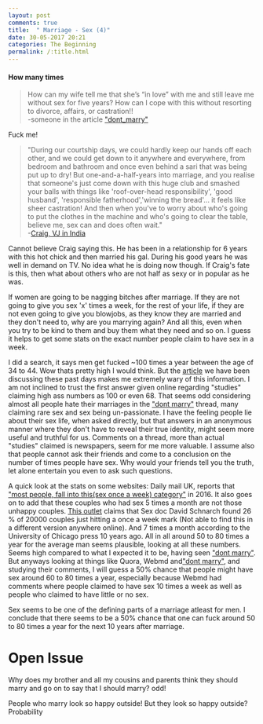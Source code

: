 ```yaml
---
layout: post
comments: true
title:  " Marriage - Sex (4)"
date: 30-05-2017 20:21
categories: The Beginning
permalink: /:title.html
---
```


#### How many times

>How can my wife tell me that she’s “in love” with me and still leave me without sex for five
years? How can I cope with this without resorting to divorce, affairs, or castration!!    
-someone in the article ["dont_marry"][dont_marry]

Fuck me!    

>"During our courtship days, we could hardly keep our hands off each other, and we could get down to it anywhere and everywhere, from bedroom and bathroom and once even behind a sari that was being put up to dry! But one-and-a-half-years into marriage, and you realise that someone's just come down with this huge club and smashed your balls with things like 'roof-over-head responsibility', 'good husband', 'responsible fatherhood','winning the bread'... it feels like sheer castration! And then when you've to worry about who's going to put the clothes in the machine and who's going to clear the table, believe me, sex can and does often wait."    
-[Craig, VJ in India](http://timesofindia.indiatimes.com/life-style/relationships/love-sex/Married-Indian-couples-having-less-sex/articleshow/9943548.cms)

Cannot believe Craig saying this. He has been in a relationship for 6 years with this hot chick and then married his gal. During his good years he was well in demand on TV. No idea what he is doing now though. If Craig's fate is this, then what about others who are not half as sexy or in popular as he was.

If women are going to be nagging bitches after marriage. If they are not going to give you sex 'x' times a week, for the rest of your life, if they are not even going to give you blowjobs, as they know they are married and they don't need to, why are you marrying again? And all this, even when you try to be kind to them and buy them what they need and so on. I guess it helps to get some stats on the exact number people claim to have sex in a week. 

I did a search, it says men get fucked ~100 times a year between the age of 34 to  44. Wow thats pretty high I would think. But the [article][dont_marry] we have been discussing these past days makes me extremely wary of this information. I am not inclined to trust the first answer given online regarding "studies" claiming high ass numbers as 100 or even 68. That seems odd considering almost all people hate their marriages in the ["dont marry"][dont_marry] thread, many claiming rare sex and sex being un-passionate. I have the feeling people lie about their sex life, when asked directly, but that answers in an anonymous manner where they don't have to reveal their true identity, might seem more useful and truthful for us. Comments on a thread, more than actual "studies" claimed is newspapers, seem for me more valuable. I assume also that people cannot ask their friends and come to a conclusion on the number of times people have sex. Why would your friends tell you the truth, let alone entertain you even to ask such questions.

A quick look at the stats on some websites: Daily mail UK, reports that ["most people, fall into this(sex once a week) category"][daily_mail] in 2016. It also goes on to add that these couples who had sex 5 times a month are not those unhappy couples. [This outlet][every_day] claims that Sex doc David Schnarch found 26 % of 20000 couples just hitting a once a week mark (Not able to find this in a different version anywhere online). And 7 times a month according to the University of Chicago press 10 years ago. All in all around 50 to 80 times a year for the average man seems plausible, looking at all these numbers. Seems high compared to what I expected it to be, having seen ["dont marry"][dont_marry]. But anyways looking at things like Quora, Webmd and["dont marry"][dont_marry], and studying their comments, I will guess a 50% chance that people might have sex around 60 to 80 times a year, especially because Webmd had comments where people claimed to have sex 10 times a week as well as people who claimed to have little or no sex. 

Sex seems to be one of the defining parts of a marriage atleast for men. I conclude that there seems to be a 50% chance that one can fuck around 50 to 80 times a year for the next 10 years after marriage. 

# Open Issue
Why does my brother and all my cousins and parents think they should marry and go on to say that I should marry? odd!

People who marry look so happy outside! But they look so happy outside? Probability


[sex_stats]:http://healthresearchfunding.org/sexless-marriage-statistics/
[dont_marry]:https://dontmarry.wordpress.com/
[cryonics]:http://www.overcomingbias.com/2009/03/break-cryonics-down.html
[not_working]:http://mgtow.proboards.com/index.cgi?board=general&action=display&thread=415&page=1
[nl_mar_age]:http://www.iamexpat.nl/read-and-discuss/expat-page/news/the-dutch-getting-married-later-and-less-often
[daily_mail]:http://www.dailymail.co.uk/femail/article-3536424/How-times-week-REALLY-having-sex.html
[every_day]:https://www.everydayfamily.com/how-often-do-normal-couples-have-sex/

